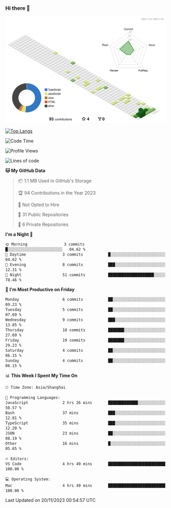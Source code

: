 ### Hi there 👋

![](./profile-3d-contrib/profile-green-animate.svg)

 

[![Top Langs](https://github-readme-stats.vercel.app/api/top-langs/?username=RunnningDogg)](https://github.com/anuraghazra/github-readme-stats)


 

<!--START_SECTION:waka-->
![Code Time](http://img.shields.io/badge/Code%20Time-4%20hrs%2049%20mins-blue)

![Profile Views](http://img.shields.io/badge/Profile%20Views-303-blue)

![Lines of code](https://img.shields.io/badge/From%20Hello%20World%20I%27ve%20Written-187.7%20thousand%20lines%20of%20code-blue)

**🐱 My GitHub Data** 

> 📦 1.1 MB Used in GitHub's Storage 
 > 
> 🏆 94 Contributions in the Year 2023
 > 
> 🚫 Not Opted to Hire
 > 
> 📜 31 Public Repositories 
 > 
> 🔑 6 Private Repositories 
 > 
**I'm a Night 🦉** 

```text
🌞 Morning                3 commits           █░░░░░░░░░░░░░░░░░░░░░░░░   04.62 % 
🌆 Daytime                3 commits           █░░░░░░░░░░░░░░░░░░░░░░░░   04.62 % 
🌃 Evening                8 commits           ███░░░░░░░░░░░░░░░░░░░░░░   12.31 % 
🌙 Night                  51 commits          ████████████████████░░░░░   78.46 % 
```
📅 **I'm Most Productive on Friday** 

```text
Monday                   6 commits           ██░░░░░░░░░░░░░░░░░░░░░░░   09.23 % 
Tuesday                  5 commits           ██░░░░░░░░░░░░░░░░░░░░░░░   07.69 % 
Wednesday                9 commits           ███░░░░░░░░░░░░░░░░░░░░░░   13.85 % 
Thursday                 18 commits          ███████░░░░░░░░░░░░░░░░░░   27.69 % 
Friday                   19 commits          ███████░░░░░░░░░░░░░░░░░░   29.23 % 
Saturday                 4 commits           ██░░░░░░░░░░░░░░░░░░░░░░░   06.15 % 
Sunday                   4 commits           ██░░░░░░░░░░░░░░░░░░░░░░░   06.15 % 
```


📊 **This Week I Spent My Time On** 

```text
🕑︎ Time Zone: Asia/Shanghai

💬 Programming Languages: 
JavaScript               2 hrs 26 mins       █████████████░░░░░░░░░░░░   50.57 % 
Bash                     37 mins             ███░░░░░░░░░░░░░░░░░░░░░░   12.81 % 
TypeScript               35 mins             ███░░░░░░░░░░░░░░░░░░░░░░   12.20 % 
JSON                     23 mins             ██░░░░░░░░░░░░░░░░░░░░░░░   08.19 % 
Other                    16 mins             █░░░░░░░░░░░░░░░░░░░░░░░░   05.65 % 

🔥 Editors: 
VS Code                  4 hrs 49 mins       █████████████████████████   100.00 % 

💻 Operating System: 
Mac                      4 hrs 49 mins       █████████████████████████   100.00 % 
```


 Last Updated on 20/11/2023 00:54:57 UTC
<!--END_SECTION:waka-->
